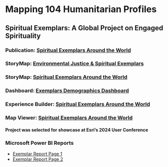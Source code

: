 # Mapping 104 Humanitarian Profiles
## Spiritual Exemplars: A Global Project on Engaged Spirituality

### Publication: [Spiritual Exemplars Around the World](https://crcc.usc.edu/spiritual-exemplars-around-the-world/)  
### StoryMap: [Environmental Justice & Spiritual Exemplars]()  
### StoryMap: [Spiritual Exemplars Around the World](https://arcg.is/mTGfb)
### Dashboard: [Exemplars Demographics Dashboard](https://arcg.is/1P9LLu0)
### Experience Builder: [Spiritual Exemplars Around the World](https://arcg.is/1f8mHP)  
### Map Viewer: [Spiritual Exemplars Around the World](https://arcg.is/1mHuyf)  


#### Project was selected for showcase at Esri’s 2024 User Conference

### Microsoft Power BI Reports 
- [Exemplar Report Page 1](https://github.com/cartopher/Christopher.Charles---Data.GIS.Portfolio/blob/main/output/images/ExemplarReport_Page1.pdf)  
- [Exemplar Report Page 2](https://github.com/cartopher/Christopher.Charles---Data.GIS.Portfolio/blob/main/output/images/ExemplarReport_Page2.pdf)
